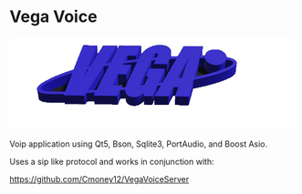 # Vega Voice

![alt text](https://github.com/Cmoney12/VegaVoice/blob/master/resources/vega_logo.png)

Voip application using Qt5, Bson, Sqlite3, PortAudio, and Boost Asio.

Uses a sip like protocol and works in conjunction with:

https://github.com/Cmoney12/VegaVoiceServer

